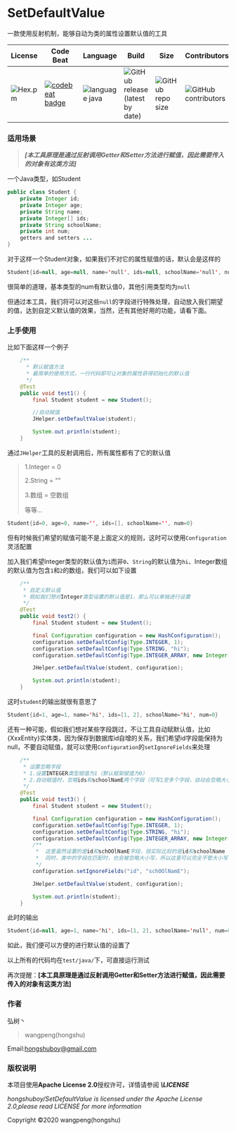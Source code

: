 # SetDefaultValue

一款使用反射机制，能够自动为类的属性设置默认值的工具

| License                                        | Code Beat                                                    | Language                                                     | Build                                                        | Size                                                         | Contributors                                                 |
| ---------------------------------------------- | ------------------------------------------------------------ | ------------------------------------------------------------ | ------------------------------------------------------------ | ------------------------------------------------------------ | ------------------------------------------------------------ |
| ![Hex.pm](https://img.shields.io/hexpm/l/plug) | [![codebeat badge](https://codebeat.co/badges/319e72b9-fd7e-4697-88c7-ac17ee8b7e42)](https://codebeat.co/projects/github-com-hongshuboy-setdefaultvalue-master) | ![language java](<https://img.shields.io/badge/java-v1.8-blue>) | ![GitHub release (latest by date)](https://img.shields.io/github/v/release/hongshuboy/setdefaultvalue) | ![GitHub repo size](https://img.shields.io/github/repo-size/hongshuboy/setdefaultvalue) | ![GitHub contributors](https://img.shields.io/github/contributors/hongshuboy/setdefaultvalue) |

### 适用场景

> ***[本工具原理是通过反射调用Getter和Setter方法进行赋值，因此需要传入的对象有这类方法]***

一个Java类型，如Student

```java
public class Student {
    private Integer id;
    private Integer age;
    private String name;
    private Integer[] ids;
    private String schoolName;
    private int num;
    getters and setters ...   
}
```

对于这样一个Student对象，如果我们不对它的属性赋值的话，默认会是这样的

```java
Student{id=null, age=null, name='null', ids=null, schoolName='null', num=0}
```

很简单的道理，基本类型的num有默认值0，其他引用类型均为`null`

但通过本工具，我们将可以对这些`null`的字段进行特殊处理，自动放入我们期望的值，达到自定义默认值的效果，当然，还有其他好用的功能，请看下面。

### 上手使用

比如下面这样一个例子

```java
    /**
      * 默认赋值方法
      * 最简单的使用方式，一行代码即可让对象的属性获得初始化的默认值
      */
    @Test
    public void test1() {
        final Student student = new Student();

        //自动赋值
        JHelper.setDefaultValue(student);

        System.out.println(student);
    }
```

通过`JHelper`工具的反射调用后，所有属性都有了它的默认值

> 1.Integer = 0
>
> 2.String = ""
>
> 3.数组 = 空数组
>
> 等等...

```java
Student{id=0, age=0, name='', ids=[], schoolName='', num=0}
```

但有时候我们希望的赋值可能不是上面定义的规则，这时可以使用`Configuration`灵活配置

加入我们希望Integer类型的默认值为`1`而非`0`、`String`的默认值为`hi`、Integer数组的默认值为包含`1`和`2`的数组，我们可以如下设置

```java
    /**
     * 自定义默认值
     * 假如我们想对Integer类型设置的默认值是1，那么可以单独进行设置
     */
    @Test
    public void test2() {
        final Student student = new Student();

        final Configuration configuration = new HashConfiguration();
        configuration.setDefaultConfig(Type.INTEGER, 1);
        configuration.setDefaultConfig(Type.STRING, "hi");
        configuration.setDefaultConfig(Type.INTEGER_ARRAY, new Integer[]{1, 2});

        JHelper.setDefaultValue(student, configuration);

        System.out.println(student);
    }
```

这时`student`的输出就很有意思了

```java
Student{id=1, age=1, name='hi', ids=[1, 2], schoolName='hi', num=0}
```

还有一种可能，假如我们想对某些字段跳过，不让工具自动赋默认值，比如{XxxEntity}实体类，因为保存到数据库id自增的关系，我们希望id字段能保持为null，不要自动赋值，就可以使用`Configuration`的`setIgnoreFields`来处理

```java
    /**
     * 设置忽略字段
     * 1.设置INTEGER类型赋值为1（默认框架赋值为0）
     * 2.自动赋值时，忽略ids和schoolNamE两个字段（可写1至多个字段，自动会忽略大小写进行匹配）
     */
    @Test
    public void test3() {
        final Student student = new Student();

        final Configuration configuration = new HashConfiguration();
        configuration.setDefaultConfig(Type.INTEGER, 1);
        configuration.setDefaultConfig(Type.STRING, "hi");
        configuration.setDefaultConfig(Type.INTEGER_ARRAY, new Integer[]{1, 2});
        /**
         *  这里虽然设置的是id和schOOlNamE字段，但实际比较的是id和schoolName（会自动忽略大小写）
         *  同时，类中的字段在匹配时，也会被忽略大小写，所以这里可以完全不管大小写，均可匹配到属性
         */
        configuration.setIgnoreFields("id", "schOOlNamE");

        JHelper.setDefaultValue(student, configuration);

        System.out.println(student);
    }	
```

此时的输出

```java
Student{id=null, age=1, name='hi', ids=[1, 2], schoolName='null', num=0}
```

如此，我们便可以方便的进行默认值的设置了

以上所有的代码均在`test/java/`下，可直接运行测试

再次提醒：**[本工具原理是通过反射调用Getter和Setter方法进行赋值，因此需要传入的对象有这类方法]**

### 作者

弘树丶

> wangpeng(hongshu)

Email:hongshuboy@gmail.com

### 版权说明 

本项目使用**Apache License 2.0**授权许可，详情请参阅 ***\LICENSE***

*hongshuboy/SetDefaultValue is licensed under the Apache License 2.0,please read LICENSE for more information*

Copyright ©2020 wangpeng(hongshu)
